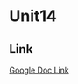 # Unit14

## Link
[Google Doc Link](https://docs.google.com/document/d/1MZrFlFzYa7DDpQPd0ObID9HuxyttKHZWShm3S061wc4/edit?usp=sharing)


